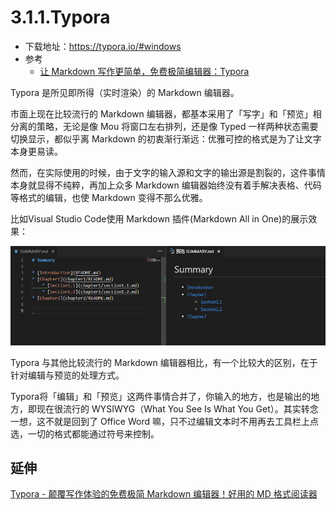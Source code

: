 # 3.1.1.Typora

- 下载地址：https://typora.io/#windows
- 参考
  - [让 Markdown 写作更简单，免费极简编辑器：Typora](https://sspai.com/post/30292)

Typora 是所见即所得（实时渲染）的 Markdown 编辑器。

市面上现在比较流行的 Markdown 编辑器，都基本采用了「写字」和「预览」相分离的策略，无论是像 Mou 将窗口左右排列，还是像 Typed 一样两种状态需要切换显示，都似乎离 Markdown 的初衷渐行渐远：优雅可控的格式是为了让文字本身更易读。

然而，在实际使用的时候，由于文字的输入源和文字的输出源是割裂的，这件事情本身就显得不纯粹，再加上众多 Markdown 编辑器始终没有着手解决表格、代码等格式的编辑，也使 Markdown 变得不那么优雅。

比如Visual Studio Code使用 Markdown 插件(Markdown All in One)的展示效果：

![Markdown预览](../image/markdown-review.png)

Typora 与其他比较流行的 Markdown 编辑器相比，有一个比较大的区别，在于针对编辑与预览的处理方式。

Typora将「编辑」和「预览」这两件事情合并了，你输入的地方，也是输出的地方，即现在很流行的 WYSIWYG（What You See Is What You Get）。其实转念一想，这不就是回到了 Office Word 嘛，只不过编辑文本时不用再去工具栏上点选，一切的格式都能通过符号来控制。

## 延伸
[Typora - 颠覆写作体验的免费极简 Markdown 编辑器！好用的 MD 格式阅读器](https://www.iplaysoft.com/typora.html)

